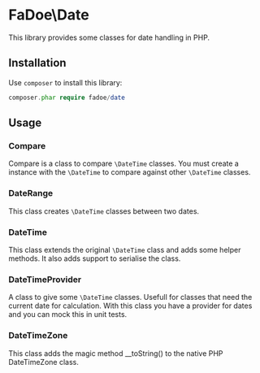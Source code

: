 FaDoe\Date
==========

This library provides some classes for date handling in PHP.

## Installation

Use ``composer`` to install this library:

```php
composer.phar require fadoe/date
```

## Usage

### Compare

Compare is a class to compare ```\DateTime``` classes. You must create a instance with the ```\DateTime``` to compare
against other ```\DateTime``` classes.

### DateRange

This class creates ```\DateTime``` classes between two dates.

### DateTime

This class extends the original ```\DateTime``` class and adds some helper methods. It also adds support to serialise
the class.

### DateTimeProvider

A class to give some ```\DateTime``` classes. Usefull for classes that need the current date for calculation. With this
class you have a provider for dates and you can mock this in unit tests.

### DateTimeZone

This class adds the magic method __toString() to the native PHP DateTimeZone class.

